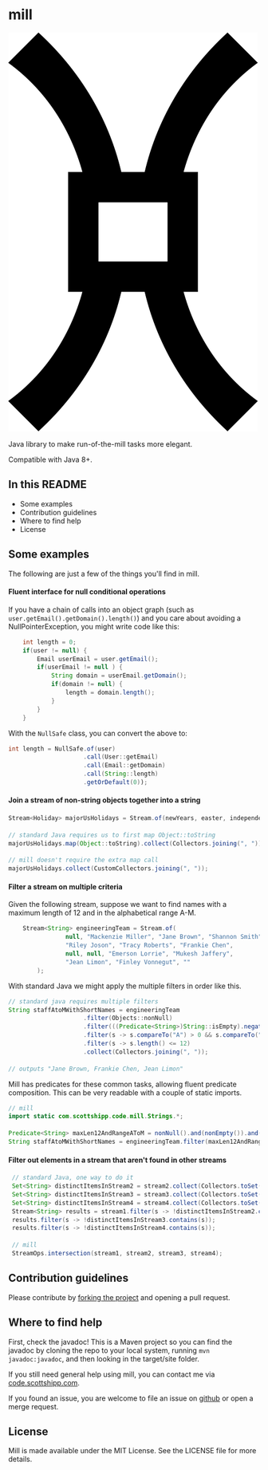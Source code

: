 mill
====

![logo](media/mill-rind.png?raw=true)

Java library to make run-of-the-mill tasks more elegant. 

Compatible with Java 8+.

## In this README
* Some examples
* Contribution guidelines
* Where to find help
* License

## Some examples

The following are just a few of the things you'll find in mill.

#### Fluent interface for null conditional operations
If you have a chain of calls into an object graph (such as `user.getEmail().getDomain().length()`) and you care about avoiding a NullPointerException, you might write code like this:

```java
    int length = 0;
    if(user != null) {
        Email userEmail = user.getEmail();
        if(userEmail != null ) {
            String domain = userEmail.getDomain();
            if(domain != null) {
                length = domain.length();
            }
        }
    }
```

With the `NullSafe` class, you can convert the above to:

```java
int length = NullSafe.of(user)
                     .call(User::getEmail)
                     .call(Email::getDomain)
                     .call(String::length)
                     .getOrDefault(0));
```

#### Join a stream of non-string objects together into a string
```java
Stream<Holiday> majorUsHolidays = Stream.of(newYears, easter, independenceDay, thanksgiving, christmas);

// standard Java requires us to first map Object::toString
majorUsHolidays.map(Object::toString).collect(Collectors.joining(", "));

// mill doesn't require the extra map call
majorUsHolidays.collect(CustomCollectors.joining(", "));
```

#### Filter a stream on multiple criteria

Given the following stream, suppose we want to find names with a maximum length of 12 and in the alphabetical range A-M.

```java
    Stream<String> engineeringTeam = Stream.of(
                null, "Mackenzie Miller", "Jane Brown", "Shannon Smith",
                "Riley Joson", "Tracy Roberts", "Frankie Chen",
                null, null, "Emerson Lorrie", "Mukesh Jaffery",
                "Jean Limon", "Finley Vonnegut", ""
        );
```

With standard Java we might apply the multiple filters in order like this.

```java
// standard java requires multiple filters
String staffAtoMWithShortNames = engineeringTeam
                     .filter(Objects::nonNull)
                     .filter(((Predicate<String>)String::isEmpty).negate())
                     .filter(s -> s.compareTo("A") > 0 && s.compareTo("M") < 0)
                     .filter(s -> s.length() <= 12)
                     .collect(Collectors.joining(", "));

// outputs "Jane Brown, Frankie Chen, Jean Limon"
```

Mill has predicates for these common tasks, allowing fluent
predicate composition. This can be very readable with a couple of static
imports.
```java
// mill
import static com.scottshipp.code.mill.Strings.*;

Predicate<String> maxLen12AndRangeAToM = nonNull().and(nonEmpty()).and(inRange("A", "M")).and(withMaximumLength(12));
String staffAtoMWithShortNames = engineeringTeam.filter(maxLen12AndRangeAToM).collect(Collectors.joining(", "));
```

#### Filter out elements in a stream that aren't found in other streams
```java
 // standard Java, one way to do it
 Set<String> distinctItemsInStream2 = stream2.collect(Collectors.toSet());
 Set<String> distinctItemsInStream3 = stream3.collect(Collectors.toSet());
 Set<String> distinctItemsInStream4 = stream4.collect(Collectors.toSet());
 Stream<String> results = stream1.filter(s -> !distinctItemsInStream2.contains(s));
 results.filter(s -> !distinctItemsInStream3.contains(s));
 results.filter(s -> !distinctItemsInStream4.contains(s));

 // mill
 StreamOps.intersection(stream1, stream2, stream3, stream4);
```

## Contribution guidelines
Please contribute by [forking the project](https://guides.github.com/activities/forking/) and opening a pull request.

## Where to find help
First, check the javadoc! This is a Maven project so you can find the
javadoc by cloning the repo to your local system, running `mvn javadoc:javadoc`,
and then looking in the target/site folder.

If you still need general help using mill, you can contact me via [code.scottshipp.com](http://code.scottshipp.com/contact).

If you found an issue, you are welcome to file an issue on [github](https://github.com/scottashipp/WordPlay) or open a merge request.

## License
Mill is made available under the MIT License. See the LICENSE file for more details.
